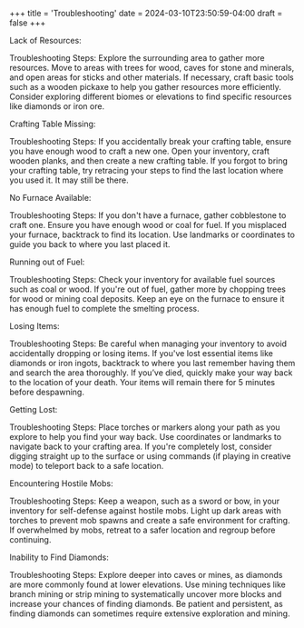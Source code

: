+++
title = 'Troubleshooting'
date = 2024-03-10T23:50:59-04:00
draft = false
+++

Lack of Resources:

Troubleshooting Steps:
Explore the surrounding area to gather more resources. Move to areas with trees for wood, caves for stone and minerals, and open areas for sticks and other materials.
If necessary, craft basic tools such as a wooden pickaxe to help you gather resources more efficiently.
Consider exploring different biomes or elevations to find specific resources like diamonds or iron ore.

Crafting Table Missing:

Troubleshooting Steps:
If you accidentally break your crafting table, ensure you have enough wood to craft a new one. Open your inventory, craft wooden planks, and then create a new crafting table.
If you forgot to bring your crafting table, try retracing your steps to find the last location where you used it. It may still be there.

No Furnace Available:

Troubleshooting Steps:
If you don't have a furnace, gather cobblestone to craft one. Ensure you have enough wood or coal for fuel.
If you misplaced your furnace, backtrack to find its location. Use landmarks or coordinates to guide you back to where you last placed it.

Running out of Fuel:

Troubleshooting Steps:
Check your inventory for available fuel sources such as coal or wood.
If you're out of fuel, gather more by chopping trees for wood or mining coal deposits.
Keep an eye on the furnace to ensure it has enough fuel to complete the smelting process.

Losing Items:

Troubleshooting Steps:
Be careful when managing your inventory to avoid accidentally dropping or losing items.
If you've lost essential items like diamonds or iron ingots, backtrack to where you last remember having them and search the area thoroughly.
If you’ve died, quickly make your way back to the location of your death. Your items will remain there for 5 minutes before despawning.

Getting Lost:

Troubleshooting Steps:
Place torches or markers along your path as you explore to help you find your way back.
Use coordinates or landmarks to navigate back to your crafting area.
If you're completely lost, consider digging straight up to the surface or using commands (if playing in creative mode) to teleport back to a safe location.

Encountering Hostile Mobs:

Troubleshooting Steps:
Keep a weapon, such as a sword or bow, in your inventory for self-defense against hostile mobs.
Light up dark areas with torches to prevent mob spawns and create a safe environment for crafting.
If overwhelmed by mobs, retreat to a safer location and regroup before continuing.

Inability to Find Diamonds:

Troubleshooting Steps:
Explore deeper into caves or mines, as diamonds are more commonly found at lower elevations.
Use mining techniques like branch mining or strip mining to systematically uncover more blocks and increase your chances of finding diamonds.
Be patient and persistent, as finding diamonds can sometimes require extensive exploration and mining.

